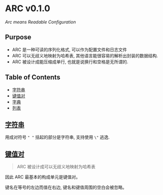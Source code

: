 ARC v0.1.0
===========
*Arc means Readable Configuration*

Purpose
-------

- ARC 是一种可读的序列化格式, 可以作为配置文件和日志文件
- ARC 可以无歧义地映射为哈希表, 其他语言能很容易的解析出封装的数据结构.
- ARC 被设计成能压缩成单行, 也就是说换行和空格是无所谓的.

Table of Contents
-----------------
- [字符串](#standard-string)
- [键值对](#user-content-keyvalue-pair)
- [字典](#standard-dict)
- [列表](#standard-list)


[字符串](#standard-string)<a id="user-content-string">&nbsp;</a>
------------------------------------------------------------------------------------------------------------------------
用成对符号 `" "` 括起的部分是字符串, 支持使用 `\"` 逃逸.


[键值对](#user-content-keyvalue-pair)<a id="user-content-keyvalue-pair">&nbsp;</a>
------------------------------------------------------------------------------------------------------------------------

> ARC 被设计成可以无歧义地映射为哈希表

因此 ARC 最基本的构成单元是键值对。

键名在等号的左边而值在右边, 键名和键值周围的空白会被忽略。  

